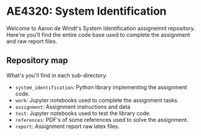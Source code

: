 # AE4320: System Identification

Welcome to Aaron de Windt's System Identification assignemnt repository. Here're
you'll find the entire code base used to complete the assignment and raw report
files.

## Repository map

What's you'll find in each sub-directory.

- `system_identification`: Python library implementing the assignment code.
- `work`: Jupyter notebooks used to complete the assignment tasks.
- `assignment`: Assignment instructions and data
- `test`: Jupyter notebooks used to test the library code.
- `references`: PDF's of some references used to solve the assignment.
- `report`: Assignment report raw latex files.

